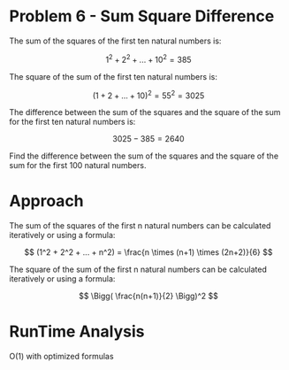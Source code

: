 # Problem 6 - Sum Square Difference

The sum of the squares of the first ten natural numbers is:

$$
1^2 + 2^2 + ... + 10^2 = 385$$

The square of the sum of the first ten natural numbers is:

$$
(1 + 2 + ... + 10)^2 = 55^2 = 3025
$$

The difference between the sum of the squares and the square of the sum for the first ten natural numbers is:

$$
3025 - 385 = 2640
$$

Find the difference between the sum of the squares and the square of the sum for the first 100 natural numbers.

# Approach

  The sum of the squares of the first n natural numbers can be calculated iteratively or using a formula:
  
  $$
  (1^2 + 2^2 + ... + n^2) = \frac{n \times (n+1) \times (2n+2)}{6}
  $$


  The square of the sum of the first n natural numbers can be calculated iteratively or using a formula:

  $$
  \Bigg( \frac{n(n+1)}{2} \Bigg)^2
  $$

  
# RunTime Analysis

O(1) with optimized formulas
